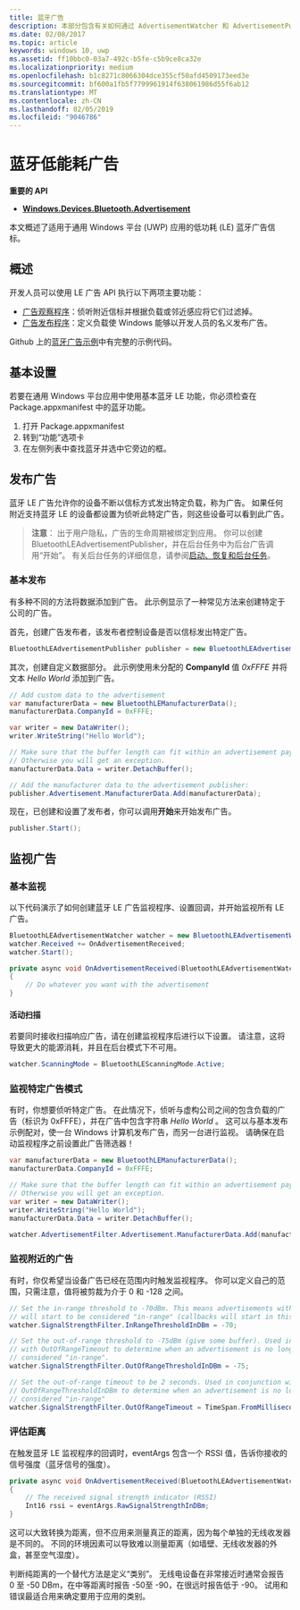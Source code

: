```yaml
---
title: 蓝牙广告
description: 本部分包含有关如何通过 AdvertisementWatcher 和 AdvertisementPublisher API 的用户将蓝牙低功耗 (LE) 广告集成到通用 Windows 平台 (UWP) 应用的文章。
ms.date: 02/08/2017
ms.topic: article
keywords: windows 10, uwp
ms.assetid: ff10bbc0-03a7-492c-b5fe-c5b9ce8ca32e
ms.localizationpriority: medium
ms.openlocfilehash: b1c8271c8066304dce355cf50afd4509173eed3e
ms.sourcegitcommit: bf600a1fb5f7799961914f638061986d55f6ab12
ms.translationtype: MT
ms.contentlocale: zh-CN
ms.lasthandoff: 02/05/2019
ms.locfileid: "9046786"
---
```

# <a name="bluetooth-le-advertisements"></a>蓝牙低能耗广告


**重要的 API**

-   [**Windows.Devices.Bluetooth.Advertisement**](https://msdn.microsoft.com/library/windows/apps/windows.devices.bluetooth.advertisement.aspx)

本文概述了适用于通用 Windows 平台 (UWP) 应用的低功耗 (LE) 蓝牙广告信标。  

## <a name="overview"></a>概述

开发人员可以使用 LE 广告 API 执行以下两项主要功能：

-   [广告观察程序](https://msdn.microsoft.com/library/windows/apps/windows.devices.bluetooth.advertisement.bluetoothleadvertisementwatcher.aspx)：侦听附近信标并根据负载或邻近感应将它们过滤掉。  
-   [广告发布程序](https://msdn.microsoft.com/library/windows/apps/windows.devices.bluetooth.advertisement.bluetoothleadvertisementpublisher.aspx)：定义负载使 Windows 能够以开发人员的名义发布广告。  

Github 上的[蓝牙广告示例](https://go.microsoft.com/fwlink/p/?LinkId=619990)中有完整的示例代码。

## <a name="basic-setup"></a>基本设置

若要在通用 Windows 平台应用中使用基本蓝牙 LE 功能，你必须检查在 Package.appxmanifest 中的蓝牙功能。

1. 打开 Package.appxmanifest
2. 转到“功能”选项卡
3. 在左侧列表中查找蓝牙并选中它旁边的框。

## <a name="publishing-advertisements"></a>发布广告

蓝牙 LE 广告允许你的设备不断以信标方式发出特定负载，称为广告。 如果任何附近支持蓝牙 LE 的设备都设置为侦听此特定广告，则这些设备可以看到此广告。

> **注意**： 出于用户隐私，广告的生命周期被绑定到应用。 你可以创建 BluetoothLEAdvertisementPublisher，并在后台任务中为后台广告调用“开始”。 有关后台任务的详细信息，请参阅[启动、恢复和后台任务](https://msdn.microsoft.com/windows/uwp/launch-resume/index)。

### <a name="basic-publishing"></a>基本发布

有多种不同的方法将数据添加到广告。 此示例显示了一种常见方法来创建特定于公司的广告。 

首先，创建广告发布者，该发布者控制设备是否以信标发出特定广告。

```csharp
BluetoothLEAdvertisementPublisher publisher = new BluetoothLEAdvertisementPublisher();
```

其次，创建自定义数据部分。 此示例使用未分配的 **CompanyId** 值 *0xFFFE* 并将文本 *Hello World* 添加到广告。 

```csharp
// Add custom data to the advertisement
var manufacturerData = new BluetoothLEManufacturerData();
manufacturerData.CompanyId = 0xFFFE;

var writer = new DataWriter();
writer.WriteString("Hello World");

// Make sure that the buffer length can fit within an advertisement payload (~20 bytes). 
// Otherwise you will get an exception.
manufacturerData.Data = writer.DetachBuffer();

// Add the manufacturer data to the advertisement publisher:
publisher.Advertisement.ManufacturerData.Add(manufacturerData);
```

现在，已创建和设置了发布者，你可以调用**开始**来开始发布广告。

```csharp
publisher.Start();
```

## <a name="watching-for-advertisements"></a>监视广告

### <a name="basic-watching"></a>基本监视

以下代码演示了如何创建蓝牙 LE 广告监视程序、设置回调，并开始监视所有 LE 广告。

```csharp
BluetoothLEAdvertisementWatcher watcher = new BluetoothLEAdvertisementWatcher();
watcher.Received += OnAdvertisementReceived;
watcher.Start();
``` 

```csharp
private async void OnAdvertisementReceived(BluetoothLEAdvertisementWatcher watcher, BluetoothLEAdvertisementReceivedEventArgs eventArgs)
{
    // Do whatever you want with the advertisement
}
```

#### <a name="active-scanning"></a>活动扫描
若要同时接收扫描响应广告，请在创建监视程序后进行以下设置。 请注意，这将导致更大的能源消耗，并且在后台模式下不可用。

```csharp
watcher.ScanningMode = BluetoothLEScanningMode.Active;
```

### <a name="watching-for-a-specific-advertisement-pattern"></a>监视特定广告模式

有时，你想要侦听特定广告。 在此情况下，侦听与虚构公司之间的包含负载的广告（标识为 0xFFFE），并在广告中包含字符串 *Hello World* 。 这可以与基本发布示例配对，使一台 Windows 计算机发布广告，而另一台进行监视。 请确保在启动监视程序之前设置此广告筛选器！

```csharp
var manufacturerData = new BluetoothLEManufacturerData();
manufacturerData.CompanyId = 0xFFFE;

// Make sure that the buffer length can fit within an advertisement payload (~20 bytes). 
// Otherwise you will get an exception.
var writer = new DataWriter();
writer.WriteString("Hello World");
manufacturerData.Data = writer.DetachBuffer();

watcher.AdvertisementFilter.Advertisement.ManufacturerData.Add(manufacturerData);
```

### <a name="watching-for-a-nearby-advertisement"></a>监视附近的广告

有时，你仅希望当设备广告已经在范围内时触发监视程序。 你可以定义自己的范围，只需注意，值将被剪裁为介于 0 和 -128 之间。 

```csharp
// Set the in-range threshold to -70dBm. This means advertisements with RSSI >= -70dBm 
// will start to be considered "in-range" (callbacks will start in this range).
watcher.SignalStrengthFilter.InRangeThresholdInDBm = -70;

// Set the out-of-range threshold to -75dBm (give some buffer). Used in conjunction 
// with OutOfRangeTimeout to determine when an advertisement is no longer 
// considered "in-range".
watcher.SignalStrengthFilter.OutOfRangeThresholdInDBm = -75;

// Set the out-of-range timeout to be 2 seconds. Used in conjunction with 
// OutOfRangeThresholdInDBm to determine when an advertisement is no longer 
// considered "in-range"
watcher.SignalStrengthFilter.OutOfRangeTimeout = TimeSpan.FromMilliseconds(2000);
```

### <a name="gauging-distance"></a>评估距离

在触发蓝牙 LE 监视程序的回调时，eventArgs 包含一个 RSSI 值，告诉你接收的信号强度（蓝牙信号的强度）。

```csharp
private async void OnAdvertisementReceived(BluetoothLEAdvertisementWatcher watcher, BluetoothLEAdvertisementReceivedEventArgs eventArgs)
{
    // The received signal strength indicator (RSSI)
    Int16 rssi = eventArgs.RawSignalStrengthInDBm;
}
```

这可以大致转换为距离，但不应用来测量真正的距离，因为每个单独的无线收发器是不同的。 不同的环境因素可以导致难以测量距离（如墙壁、无线收发器的外盒，甚至空气湿度）。

判断纯距离的一个替代方法是定义“类别”。 无线电设备在非常接近时通常会报告 0 至 -50 DBm，在中等距离时报告 -50至 -90，在很远时报告低于 -90。 试用和错误最适合用来确定要用于应用的类别。